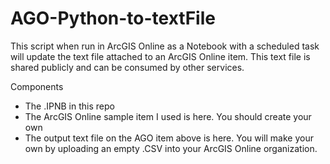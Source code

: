 # AGO-Python-to-textFile

This script when run in ArcGIS Online as a Notebook with a scheduled task will update the text file attached to an ArcGIS Online item.  This text file is shared publicly and can be consumed by other services.

Components
- The .IPNB in this repo
- The ArcGIS Online sample item I used is here. You should create your own
- The output text file on the AGO item above is here.  You will make your own by uploading an empty .CSV into your ArcGIS Online organization.

